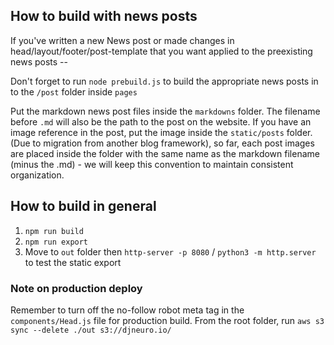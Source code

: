 ## How to build with news posts
If you've written a new News post or made changes in head/layout/footer/post-template that you want applied to the preexisting news posts -- 

Don't forget to run `node prebuild.js` to build the appropriate news posts in to the `/post` folder inside `pages`

Put the markdown news post files inside the `markdowns` folder. The filename before `.md` will also be the path to the post on the website.
If you have an image reference in the post, put the image inside the `static/posts` folder.
(Due to migration from another blog framework), so far, each post images are placed inside the folder with the same name as the markdown filename (minus the .md) - we will keep this convention to maintain consistent organization.

## How to build in general
1. `npm run build`
2. `npm run export`
3. Move to `out` folder then `http-server -p 8080` / `python3 -m http.server` to test the static export

### Note on production deploy 
Remember to turn off the no-follow robot meta tag in the `components/Head.js` file for production build.
From the root folder, run `aws s3 sync --delete ./out s3://djneuro.io/`

